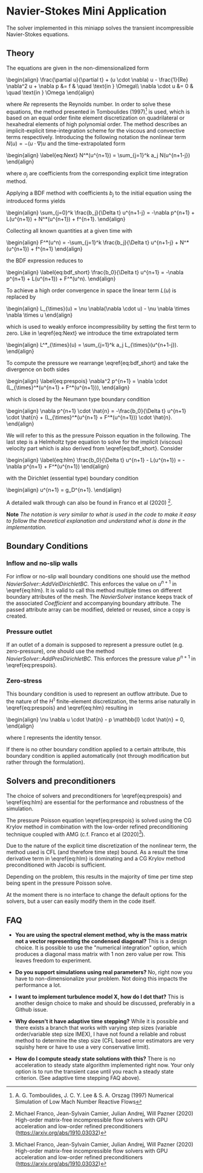 # Navier-Stokes Mini Application

The solver implemented in this miniapp solves the transient incompressible
Navier-Stokes equations.

## Theory

The equations are given in the non-dimensionalized form

\begin{align}
    \frac{\partial u}{\partial t} + (u \cdot \nabla) u - \frac{1}{Re} \nabla^2 u + \nabla p &= f & \quad \text{in } \Omega\\\\
    \nabla \cdot u &= 0 & \quad \text{in } \Omega
\end{align}

where $Re$ represents the Reynolds number. In order to solve these equations,
the method presented in Tomboulides (1997)[^1] is used, which is based on an
equal order finite element discretization on quadrilateral or hexahedral
elements of high polynomial order. The method describes an implicit-explicit
time-integration scheme for the viscous and convective terms respectively.
Introducing the following notation the nonlinear term $N(u) = -(u \cdot \nabla)
u$ and the time-extrapolated form

\begin{align}
    \label{eq:Next}
    N^\*(u^{n+1}) = \sum_{j=1}^k a_j N(u^{n+1-j})
\end{align}

where $a_j$ are coefficients from the corresponding explicit time integration
method.

Applying a BDF method with coefficients $b_j$ to the initial equation using the
introduced forms yields

\begin{align}
    \sum_{j=0}^k \frac{b_j}{\Delta t} u^{n+1-j} =
    -\nabla p^{n+1} + L(u^{n+1}) + N^\*(u^{n+1}) + f^{n+1}.
\end{align}

Collecting all known quantities at a given time with

\begin{align}
    F^\*(u^n) = -\sum_{j=1}^k \frac{b_j}{\Delta t} u^{n+1-j}
    + N^\*(u^{n+1}) + f^{n+1}
\end{align}

the BDF expression reduces to

\begin{align}
    \label{eq:bdf_short}
    \frac{b_0}{\Delta t} u^{n+1} = -\nabla p^{n+1} + L(u^{n+1}) + F^\*(u^n).
\end{align}

To achieve a high order convergence in space the linear term $L(u)$ is replaced
by

\begin{align}
    L_{\times}(u) = \nu \nabla(\nabla \cdot u) - \nu \nabla \times \nabla \times u
\end{align}

which is used to weakly enforce incompressibility by setting the first term to
zero. Like in \eqref{eq:Next} we introduce the time extrapolated term

\begin{align}
    L^\*\_{\times}(u) = \sum_{j=1}^k a_j L_{\times}(u^{n+1-j}).
\end{align}
 
To compute the pressure we rearrange \eqref{eq:bdf_short} and take the
divergence on both sides

\begin{align}
    \label{eq:prespois}
    \nabla^2 p^{n+1} = \nabla \cdot (L_{\times}^\*(u^{n+1} + F^\*(u^{n+1})),
\end{align}

which is closed by the Neumann type boundary condition

\begin{align}
    \nabla p^{n+1} \cdot \hat{n} = -\frac{b_0}{\Delta t} u^{n+1} \cdot \hat{n}
    + (L_{\times}^\*(u^{n+1} + F^\*(u^{n+1})) \cdot \hat{n}.
\end{align}

We will refer to this as the pressure Poisson equation in the following. The
last step is a Helmholtz type equation to solve for the implicit (viscous)
velocity part which is also derived from \eqref{eq:bdf_short}. Consider

\begin{align}
    \label{eq:hlm}
    \frac{b_0}{\Delta t} u^{n+1} - L(u^{n+1}) = -\nabla p^{n+1} + F^*(u^{n+1})
\end{align}

with the Dirichlet (essential type) boundary condition

\begin{align}
    u^{n+1} = g_D^{n+1}.
\end{align}

A detailed walk through can also be found in Franco et al (2020) [^2].

**Note** *The notation is very similar to what is used in the code to make it easy
to follow the theoretical explanation and understand what is done in the
implementation.*

[^1]: A. G. Tomboulides, J. C. Y. Lee & S. A. Orszag (1997) Numerical Simulation
of Low Mach Number Reactive Flows

[^2]: Michael Franco, Jean-Sylvain Camier, Julian Andrej, Will Pazner (2020)
High-order matrix-free incompressible flow solvers with GPU acceleration and
low-order refined preconditioners (https://arxiv.org/abs/1910.03032)

## Boundary Conditions

### Inflow and no-slip walls

For inflow or no-slip wall boundary conditions one should use the method
*NavierSolver::AddVelDirichletBC*. This enforces the value on $u^{n+1}$ in
\eqref{eq:hlm}. It is valid to call this method multiple times on different
boundary attributes of the mesh. The *NavierSolver* instance keeps track of the
associated *Coefficient* and accompanying boundary attribute. The passed
attribute array can be modified, deleted or reused, since a copy is created.

### Pressure outlet

If an outlet of a domain is supposed to represent a pressure outlet (e.g.
zero-pressure), one should use the method *NavierSolver::AddPresDirichletBC*.
This enforces the pressure value $p^{n+1}$ in \eqref{eq:prespois}.

### Zero-stress

This boundary condition is used to represent an outflow attribute. Due to the
nature of the $H^1$ finite-element discretization, the terms arise naturally in
\eqref{eq:prespois} and \eqref{eq:hlm} resulting in

\begin{align}
    \nu \nabla u \cdot \hat{n} - p \mathbb{I} \cdot \hat{n} = 0,
\end{align}

where $\mathbb{I}$ represents the identity tensor.

If there is no other boundary condition applied to a certain attribute, this
boundary condition is applied automatically (not through modification but rather
through the formulation).

## Solvers and preconditioners

The choice of solvers and preconditioners for \eqref{eq:prespois} and
\eqref{eq:hlm} are essential for the performance and robustness of the
simulation.

The pressure Poisson equation \eqref{eq:prespois} is solved using the CG Krylov
method in combination with the low-order refined preconditioning technique
coupled with AMG (c.f. Franco et al (2020)[^2]).

Due to the nature of the explicit time discretization of the nonlinear term, the
method used is CFL (and therefore time step) bound. As a result the time
derivative term in \eqref{eq:hlm} is dominating and a CG Krylov method
preconditioned with Jacobi is sufficient.

Depending on the problem, this results in the majority of time per time step
being spent in the pressure Poisson solve.

At the moment there is no interface to change the default options for the
solvers, but a user can easily modify them in the code itself.

## FAQ

- **You are using the spectral element method, why is the mass matrix not a
vector representing the condensed diagonal?** This is a design choice. It is
possible to use the "numerical integration" option, which produces a diagonal
mass matrix with 1 non zero value per row. This leaves freedom to experiment.

- **Do you support simulations using real parameters?** No, right now you have
 to non-dimensionalize your problem. Not doing this impacts the performance a
 lot.

- **I want to implement turbulence model X, how do I dot that?** This is another
 design choice to make and should be discussed, preferably in a Github issue.

- **Why doesn't it have adaptive time stepping?** While it is possible and there
exists a branch that works with varying step sizes (variable order/variable step
size IMEX), I have not found a reliable and robust method to determine the step
size (CFL based error estimators are very squishy here or have to use a very
conservative limit).

- **How do I compute steady state solutions with this?** There is no
 acceleration to steady state algorithm implemented right now. Your only option
 is to run the transient case until you reach a steady state criterion. (See
 adaptive time stepping FAQ above).

<script type="text/x-mathjax-config">MathJax.Hub.Config({TeX: {equationNumbers: {autoNumber: "all"}}, tex2jax: {inlineMath: [['$','$']]}});</script>
<script type="text/javascript" src="https://cdnjs.cloudflare.com/ajax/libs/mathjax/2.7.2/MathJax.js?config=TeX-AMS_HTML"></script>
